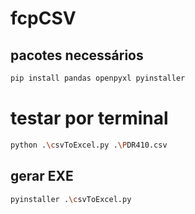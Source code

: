 # fcpCSV

## pacotes necessários

```sh
pip install pandas openpyxl pyinstaller

```

# testar por terminal

```sh
python .\csvToExcel.py .\PDR410.csv
```

## gerar EXE

```sh
pyinstaller .\csvToExcel.py

```
